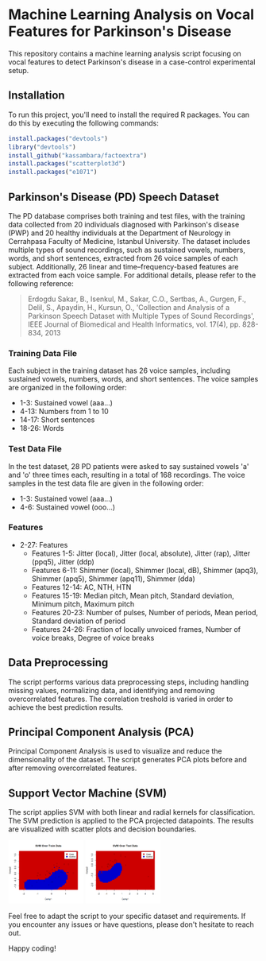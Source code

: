 

# Machine Learning Analysis on Vocal Features for Parkinson's Disease

This repository contains a machine learning analysis script focusing on vocal features to detect Parkinson's disease in a case-control experimental setup.

## Installation

To run this project, you'll need to install the required R packages. You can do this by executing the following commands:
```R
install.packages("devtools")
library("devtools")
install_github("kassambara/factoextra")
install.packages("scatterplot3d")
install.packages("e1071")
```
## Parkinson's Disease (PD) Speech Dataset

The PD database comprises both training and test files, with the training data collected from 20 individuals diagnosed with Parkinson's disease (PWP) and 20 healthy individuals at the Department of Neurology in Cerrahpasa Faculty of Medicine, Istanbul University. The dataset includes multiple types of sound recordings, such as sustained vowels, numbers, words, and short sentences, extracted from 26 voice samples of each subject. Additionally, 26 linear and time–frequency-based features are extracted from each voice sample.
For additional details, please refer to the following reference:

> Erdogdu Sakar, B., Isenkul, M., Sakar, C.O., Sertbas, A., Gurgen, F., Delil, S., Apaydin, H., Kursun,
O., 'Collection and Analysis of a Parkinson Speech Dataset with Multiple Types of Sound
Recordings', IEEE Journal of Biomedical and Health Informatics, vol. 17(4), pp. 828-834, 2013

### Training Data File
Each subject in the training dataset has 26 voice samples, including sustained vowels, numbers, words, and short sentences. The voice samples are organized in the following order:

- 1-3: Sustained vowel (aaa...)
- 4-13: Numbers from 1 to 10
- 14-17: Short sentences
- 18-26: Words

### Test Data File
In the test dataset, 28 PD patients were asked to say sustained vowels 'a' and 'o' three times each, resulting in a total of 168 recordings. The voice samples in the test data file are given in the following order:

- 1-3: Sustained vowel (aaa...)
- 4-6: Sustained vowel (ooo...)

### Features
- 2-27: Features
  - Features 1-5: Jitter (local), Jitter (local, absolute), Jitter (rap), Jitter (ppq5), Jitter (ddp)
  - Features 6-11: Shimmer (local), Shimmer (local, dB), Shimmer (apq3), Shimmer (apq5), Shimmer (apq11), Shimmer (dda)
  - Features 12-14: AC, NTH, HTN
  - Features 15-19: Median pitch, Mean pitch, Standard deviation, Minimum pitch, Maximum pitch
  - Features 20-23: Number of pulses, Number of periods, Mean period, Standard deviation of period
  - Features 24-26: Fraction of locally unvoiced frames, Number of voice breaks, Degree of voice breaks

## Data Preprocessing

The script performs various data preprocessing steps, including handling missing values, normalizing data, and identifying and removing overcorrelated features.
The correlation treshold is varied in order to achieve the best prediction results.
## Principal Component Analysis (PCA)
Principal Component Analysis is used to visualize and reduce the dimensionality of the dataset. The script generates PCA plots before and after removing overcorrelated features.

## Support Vector Machine (SVM)
The script applies SVM with both linear and radial kernels for classification. 
The SVM prediction is applied to the PCA projected datapoints. 
The results are visualized with scatter plots and decision boundaries.
<p float="center">
    <img src="https://github.com/TenkoliMazzi/ParkinsonClassificationFromSpeech/blob/main/images/SVMRadialTrain.png" alt="SVM Plot Train" width="30%" height="30%">
    <img src="https://github.com/TenkoliMazzi/ParkinsonClassificationFromSpeech/blob/main/images/SVMRadialTest.png" alt="SVM Plot Test" width="30%" height="30%">
</p>

Feel free to adapt the script to your specific dataset and requirements. If you encounter any issues or have questions, please don't hesitate to reach out.

Happy coding!
